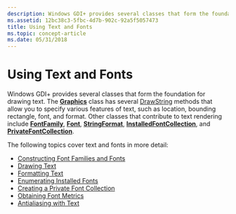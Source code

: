 ```yaml
---
description: Windows GDI+ provides several classes that form the foundation for drawing text.
ms.assetid: 12bc38c3-5fbc-4d7b-902c-92a5f5057473
title: Using Text and Fonts
ms.topic: concept-article
ms.date: 05/31/2018
---
```


# Using Text and Fonts

Windows GDI+ provides several classes that form the foundation for drawing text. The [**Graphics**](/windows/win32/api/gdiplusgraphics/nl-gdiplusgraphics-graphics) class has several [DrawString](/windows/win32/api/gdiplusgraphics/nf-gdiplusgraphics-graphics-drawstring(constwchar_int_constfont_constpointf__constbrush)) methods that allow you to specify various features of text, such as location, bounding rectangle, font, and format. Other classes that contribute to text rendering include [**FontFamily**](/windows/win32/api/gdiplusheaders/nl-gdiplusheaders-fontfamily), [**Font**](/windows/win32/api/gdiplusheaders/nl-gdiplusheaders-font), [**StringFormat**](/windows/win32/api/gdiplusstringformat/nl-gdiplusstringformat-stringformat), [**InstalledFontCollection**](/windows/win32/api/gdiplusheaders/nl-gdiplusheaders-installedfontcollection), and [**PrivateFontCollection**](/windows/win32/api/gdiplusheaders/nl-gdiplusheaders-privatefontcollection).

The following topics cover text and fonts in more detail:

-   [Constructing Font Families and Fonts](-gdiplus-constructing-font-families-and-fonts-use.md)
-   [Drawing Text](-gdiplus-drawing-text-use.md)
-   [Formatting Text](-gdiplus-formatting-text-use.md)
-   [Enumerating Installed Fonts](-gdiplus-enumerating-installed-fonts-use.md)
-   [Creating a Private Font Collection](-gdiplus-creating-a-private-font-collection-use.md)
-   [Obtaining Font Metrics](-gdiplus-obtaining-font-metrics-use.md)
-   [Antialiasing with Text](-gdiplus-antialiasing-with-text-use.md)

 

 



